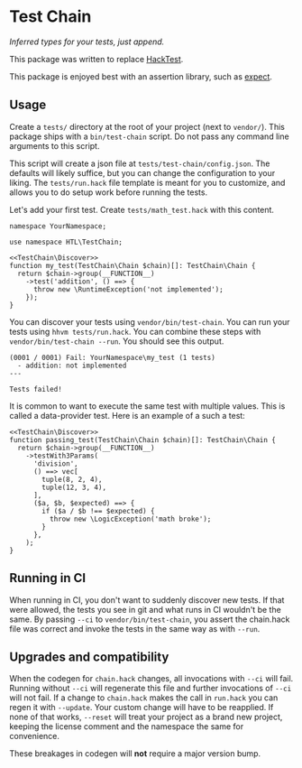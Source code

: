 # Test Chain

_Inferred types for your tests, just append._

This package was written to replace [HackTest](https://github.com/hhvm/hacktest).

This package is enjoyed best with an assertion library, such as [expect](https://github.com/hershel-theodore-layton/expect).

## Usage

Create a `tests/` directory at the root of your project (next to `vendor/`).
This package ships with a `bin/test-chain` script. Do not pass any command line 
arguments to this script.

This script will create a json file at `tests/test-chain/config.json`. The
defaults will likely suffice, but you can change the configuration to your
liking. The `tests/run.hack` file template is meant for you to customize, and
allows you to do setup work before running the tests.

Let's add your first test. Create `tests/math_test.hack` with this content.

```HACK
namespace YourNamespace;

use namespace HTL\TestChain;

<<TestChain\Discover>>
function my_test(TestChain\Chain $chain)[]: TestChain\Chain {
  return $chain->group(__FUNCTION__)
    ->test('addition', () ==> {
      throw new \RuntimeException('not implemented');
    });
}
```

You can discover your tests using `vendor/bin/test-chain`. You can run your
tests using `hhvm tests/run.hack`. You can combine these steps with
`vendor/bin/test-chain --run`. You should see this output.

```
(0001 / 0001) Fail: YourNamespace\my_test (1 tests)
  - addition: not implemented
---

Tests failed!
```

It is common to want to execute the same test with multiple values. This is
called a data-provider test. Here is an example of a such a test:

```HACK
<<TestChain\Discover>>
function passing_test(TestChain\Chain $chain)[]: TestChain\Chain {
  return $chain->group(__FUNCTION__)
    ->testWith3Params(
      'division',
      () ==> vec[
        tuple(8, 2, 4),
        tuple(12, 3, 4),
      ],
      ($a, $b, $expected) ==> {
        if ($a / $b !== $expected) {
          throw new \LogicException('math broke');
        }
      },
    );
}
```

## Running in CI

When running in CI, you don't want to suddenly discover new tests. If that
were allowed, the tests you see in git and what runs in CI wouldn't be the same.
By passing `--ci` to `vendor/bin/test-chain`, you assert the chain.hack file
was correct and invoke the tests in the same way as with `--run`.

## Upgrades and compatibility

When the codegen for `chain.hack` changes, all invocations with `--ci` will fail.
Running without `--ci` will regenerate this file and further invocations of
`--ci` will not fail. If a change to `chain.hack` makes the call in `run.hack`
you can regen it with `--update`. Your custom change will have to be reapplied.
If none of that  works, `--reset` will treat your project as a brand new
project, keeping the license comment and the namespace the same for convenience.

These breakages in codegen will **not** require a major version bump.
